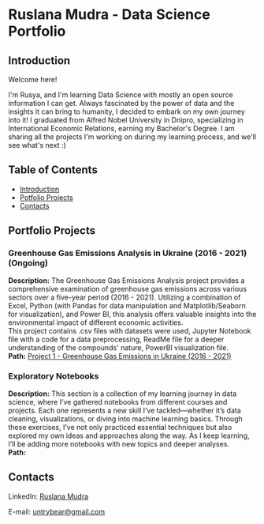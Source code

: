 # Ruslana Mudra - Data Science Portfolio
## Introduction
Welcome here! 

I'm Rusya, and I'm learning Data Science with mostly an open source information I can get. Always fascinated by the power of data and the insights it can bring to humanity, I decided to embark on my own journey into it! I graduated from Alfred Nobel University in Dnipro, specializing in International Economic Relations, earning my Bachelor's Degree. I am sharing all the projects I'm working on during my learning process, and we'll see what's next :)

## Table of Contents
- [Introduction](#introduction)
- [Potfolio Projects]()
- [Contacts]()

## Portfolio Projects
### Greenhouse Gas Emissions Analysis in Ukraine (2016 - 2021) (Ongoing)
**Description:** The Greenhouse Gas Emissions Analysis project provides a comprehensive examination of greenhouse gas emissions across various sectors over a five-year period (2016 - 2021). Utilizing a combination of Excel, Python (with Pandas for data manipulation and Matplotlib/Seaborn for visualization), and Power BI, this analysis offers valuable insights into the environmental impact of different economic activities.   
This project contains .csv files with datasets were used, Jupyter Notebook file with a code for a data preprocessing, ReadMe file for a deeper understanding of the compounds' nature, PowerBI visualization file.   
**Path:**  [Project 1 - Greenhouse Gas Emissions in Ukraine (2016 - 2021)](https://github.com/rmudra22/Data-Analysis-Portfolio/tree/main/Project%201%20-%20Greenhouse%20Gas%20Emissions%20Analysis)    

### Exploratory Notebooks
**Description:** This section is a collection of my learning journey in data science, where I’ve gathered notebooks from different courses and projects. Each one represents a new skill I’ve tackled—whether it’s data cleaning, visualizations, or diving into machine learning basics. Through these exercises, I’ve not only practiced essential techniques but also explored my own ideas and approaches along the way. As I keep learning, I’ll be adding more notebooks with new topics and deeper analyses.  
**Path:**


## Contacts
LinkedIn: [Ruslana Mudra](https://www.linkedin.com/in/ruslana-mudra-045bb5204/)

E-mail: untrybear@gmail.com

